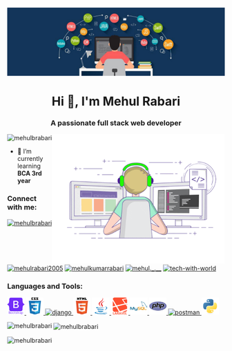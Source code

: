 ![logo](https://github.com/MehulBRabari/MehulBRabari/blob/main/BANNE2.jpeg)

<h1 align="center">Hi 👋, I'm Mehul Rabari</h1>
<h3 align="center">A passionate full stack web developer</h3>

<img align="right" alt="coding" width="400" src="https://github.com/MehulBRabari/MehulBRabari/blob/main/BANNE4.gif">


<p align="left"> <img src="https://komarev.com/ghpvc/?username=mehulbrabari&label=Profile%20views&color=0e75b6&style=flat" alt="mehulbrabari" /> </p>

- 🌱 I’m currently learning **BCA 3rd year**

<h3 align="left">Connect with me:</h3>
<p align="left">
<a href="https://codepen.io/mehulbrabari" target="blank"><img align="center" src="https://raw.githubusercontent.com/rahuldkjain/github-profile-readme-generator/master/src/images/icons/Social/codepen.svg" alt="mehulbrabari" height="30" width="40" /></a>
<a href="https://twitter.com/mehulrabari2005" target="blank"><img align="center" src="https://raw.githubusercontent.com/rahuldkjain/github-profile-readme-generator/master/src/images/icons/Social/twitter.svg" alt="mehulrabari2005" height="30" width="40" /></a>
<a href="https://linkedin.com/in/mehulkumarrabari" target="blank"><img align="center" src="https://raw.githubusercontent.com/rahuldkjain/github-profile-readme-generator/master/src/images/icons/Social/linked-in-alt.svg" alt="mehulkumarrabari" height="30" width="40" /></a>
<a href="https://instagram.com/mehul._.__" target="blank"><img align="center" src="https://raw.githubusercontent.com/rahuldkjain/github-profile-readme-generator/master/src/images/icons/Social/instagram.svg" alt="mehul._.__" height="30" width="40" /></a>
<a href="https://www.youtube.com/c/tech-with-world" target="blank"><img align="center" src="https://raw.githubusercontent.com/rahuldkjain/github-profile-readme-generator/master/src/images/icons/Social/youtube.svg" alt="tech-with-world" height="30" width="40" /></a>
</p>

<h3 align="left">Languages and Tools:</h3>
<p align="left"> <a href="https://getbootstrap.com" target="_blank" rel="noreferrer"> <img src="https://raw.githubusercontent.com/devicons/devicon/master/icons/bootstrap/bootstrap-plain-wordmark.svg" alt="bootstrap" width="40" height="40"/> </a> <a href="https://www.w3schools.com/css/" target="_blank" rel="noreferrer"> <img src="https://raw.githubusercontent.com/devicons/devicon/master/icons/css3/css3-original-wordmark.svg" alt="css3" width="40" height="40"/> </a> <a href="https://www.djangoproject.com/" target="_blank" rel="noreferrer"> <img src="https://cdn.worldvectorlogo.com/logos/django.svg" alt="django" width="40" height="40"/> </a> <a href="https://www.w3.org/html/" target="_blank" rel="noreferrer"> <img src="https://raw.githubusercontent.com/devicons/devicon/master/icons/html5/html5-original-wordmark.svg" alt="html5" width="40" height="40"/> </a> <a href="https://www.java.com" target="_blank" rel="noreferrer"> <img src="https://raw.githubusercontent.com/devicons/devicon/master/icons/java/java-original.svg" alt="java" width="40" height="40"/> </a> <a href="https://laravel.com/" target="_blank" rel="noreferrer"> <img src="https://raw.githubusercontent.com/devicons/devicon/master/icons/laravel/laravel-plain-wordmark.svg" alt="laravel" width="40" height="40"/> </a> <a href="https://www.mysql.com/" target="_blank" rel="noreferrer"> <img src="https://raw.githubusercontent.com/devicons/devicon/master/icons/mysql/mysql-original-wordmark.svg" alt="mysql" width="40" height="40"/> </a> <a href="https://www.php.net" target="_blank" rel="noreferrer"> <img src="https://raw.githubusercontent.com/devicons/devicon/master/icons/php/php-original.svg" alt="php" width="40" height="40"/> </a> <a href="https://postman.com" target="_blank" rel="noreferrer"> <img src="https://www.vectorlogo.zone/logos/getpostman/getpostman-icon.svg" alt="postman" width="40" height="40"/> </a> <a href="https://www.python.org" target="_blank" rel="noreferrer"> <img src="https://raw.githubusercontent.com/devicons/devicon/master/icons/python/python-original.svg" alt="python" width="40" height="40"/> </a> </p>

<p><img align="left" src="https://github-readme-stats.vercel.app/api/top-langs?username=mehulbrabari&show_icons=true&locale=en&layout=compact" alt="mehulbrabari" /></p>

<p>&nbsp;<img align="center" src="https://github-readme-stats.vercel.app/api?username=mehulbrabari&show_icons=true&locale=en" alt="mehulbrabari" /></p>

<p><img align="center" src="https://github-readme-streak-stats.herokuapp.com/?user=mehulbrabari&" alt="mehulbrabari" /></p>
